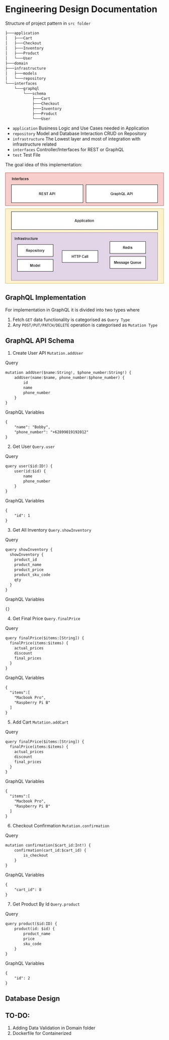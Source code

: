 # Engineering Design Documentation 

Structure of project pattern in `src folder`
```
├───application
│   ├───Cart
│   ├───Checkout
│   ├───Inventory
│   ├───Product
│   └───User
├───domain
├───infrastructure
│   ├───models
│   └───repository
└───interfaces
    └───graphql
        └───schema
            ├───Cart
            ├───Checkout
            ├───Inventory
            ├───Product
            └───User
```

* `application` Business Logic and Use Cases needed in Application <br />
* `repository` Model and Database Interaction CRUD on Repository <br />
* `infrastructure` The Lowest layer and most of integration with infrastructure related <br />
* `interfaces` Controller/Interfaces for REST or GraphQL <br />
* `test` Test File <br />

The goal idea of this implementation: <br /><br />
![alt text](https://github.com/HarryChang30/node-kuncie-test/blob/master/implementation.jpg)

## GraphQL Implementation
For implementation in GraphQL it is divided into two types where <br />
1. Fetch `GET` data functionality is categorised as `Query Type`
2. Any `POST/PUT/PATCH/DELETE` operation is categorised as `Mutation Type`

## GraphQL API Schema
1. Create User API `Mutation.addUser` <br />

Query <br />
```
mutation addUser($name:String!, $phone_number:String!) {
    addUser(name:$name, phone_number:$phone_number) {
        id
        name
        phone_number
    }
}
```

GraphQL Variables <br />
```
{
    "name": "Bobby",
    "phone_number": "+62899019192012"
}
```

2. Get User `Query.user` <br />

Query <br />
```
query user($id:ID!) {
    user(id:$id) {
        name
        phone_number
    }
}
```

GraphQL Variables <br />
```
{
    "id": 1
}
```

3. Get All Inventory `Query.showInventory` <br />

Query <br />
```
query showInventory {
  showInventory {
    product_id
    product_name
    product_price
    product_sku_code
    qty
  }
}
```

GraphQL Variables <br />
```
{}
```

4. Get Final Price `Query.finalPrice` <br />

Query <br />
```
query finalPrice($items:[String]) {
  finalPrice(items:$items) {
    actual_prices
    discount
    final_prices
  }
}
```

GraphQL Variables <br />
```
{
  "items":[
    "Macbook Pro",
    "Raspberry Pi B"
  ]
}
```

5. Add Cart `Mutation.addCart` <br />

Query <br />
```
query finalPrice($items:[String]) {
  finalPrice(items:$items) {
    actual_prices
    discount
    final_prices
  }
}
```

GraphQL Variables <br />
```
{
  "items":[
    "Macbook Pro",
    "Raspberry Pi B"
  ]
}
```

6. Checkout Confirmation `Mutation.confirmation` <br />

Query <br />
```
mutation confirmation($cart_id:Int!) {
    confirmation(cart_id:$cart_id) {
        is_checkout
    }
}
```

GraphQL Variables <br />
```
{
    "cart_id": 8
}
```

7. Get Product By Id `Query.product` <br />

Query <br />
```
query product($id:ID) {
    product(id: $id) {
        product_name
        price
        sku_code
    }
}
```

GraphQL Variables <br />
```
{
    "id": 2
}
```

## Database Design

## TO-DO: 
1. Adding Data Validation in Domain folder
2. Dockerfile for Containerized

